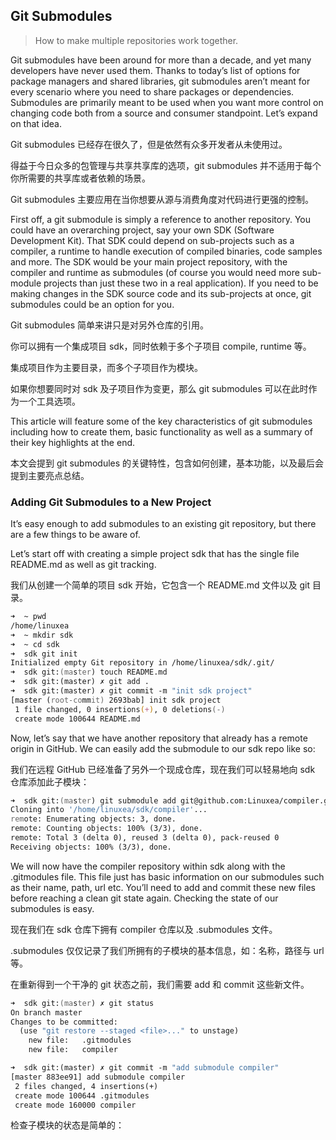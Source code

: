 ## Git Submodules


> How to make multiple repositories work together.

Git submodules have been around for more than a decade, and yet many developers have never used them. Thanks to today’s list of options for package managers and shared libraries, git submodules aren’t meant for every scenario where you need to share packages or dependencies. Submodules are primarily meant to be used when you want more control on changing code both from a source and consumer standpoint. Let’s expand on that idea.


Git submodules 已经存在很久了，但是依然有众多开发者从未使用过。

得益于今日众多的包管理与共享共享库的选项，git submodules 并不适用于每个你所需要的共享库或者依赖的场景。

Git submodules 主要应用在当你想要从源与消费角度对代码进行更强的控制。

First off, a git submodule is simply a reference to another repository. You could have an overarching project, say your own SDK (Software Development Kit). That SDK could depend on sub-projects such as a compiler, a runtime to handle execution of compiled binaries, code samples and more. The SDK would be your main project repository, with the compiler and runtime as submodules (of course you would need more sub-module projects than just these two in a real application). If you need to be making changes in the SDK source code and its sub-projects at once, git submodules could be an option for you.


Git submodules 简单来讲只是对另外仓库的引用。

你可以拥有一个集成项目 sdk，同时依赖于多个子项目 compile, runtime 等。

集成项目作为主要目录，而多个子项目作为模块。

如果你想要同时对 sdk 及子项目作为变更，那么 git submodules 可以在此时作为一个工具选项。


This article will feature some of the key characteristics of git submodules including how to create them, basic functionality as well as a summary of their key highlights at the end.


本文会提到 git submodules 的关键特性，包含如何创建，基本功能，以及最后会提到主要亮点总结。



### Adding Git Submodules to a New Project

It’s easy enough to add submodules to an existing git repository, but there are a few things to be aware of. 

Let’s start off with creating a simple project sdk that has the single file README.md as well as git tracking.

我们从创建一个简单的项目 sdk 开始，它包含一个 README.md 文件以及 git 目录。

```zsh
➜  ~ pwd
/home/linuxea
➜  ~ mkdir sdk
➜  ~ cd sdk 
➜  sdk git init
Initialized empty Git repository in /home/linuxea/sdk/.git/
➜  sdk git:(master) touch README.md 
➜  sdk git:(master) ✗ git add .
➜  sdk git:(master) ✗ git commit -m "init sdk project"
[master (root-commit) 2693bab] init sdk project
 1 file changed, 0 insertions(+), 0 deletions(-)
 create mode 100644 README.md
```


Now, let’s say that we have another repository that already has a remote origin in GitHub. We can easily add the submodule to our sdk repo like so:

我们在远程 GitHub 已经准备了另外一个现成仓库，现在我们可以轻易地向 sdk 仓库添加此子模块：
```zsh
➜  sdk git:(master) git submodule add git@github.com:Linuxea/compiler.git        
Cloning into '/home/linuxea/sdk/compiler'...
remote: Enumerating objects: 3, done.
remote: Counting objects: 100% (3/3), done.
remote: Total 3 (delta 0), reused 3 (delta 0), pack-reused 0
Receiving objects: 100% (3/3), done.
```

We will now have the compiler repository within sdk along with the .gitmodules file. This file just has basic information on our submodules such as their name, path, url etc. You’ll need to add and commit these new files before reaching a clean git state again. Checking the state of our submodules is easy.

现在我们在 sdk 仓库下拥有 compiler 仓库以及 .submodules 文件。

.submodules 仅仅记录了我们所拥有的子模块的基本信息，如：名称，路径与 url 等。

在重新得到一个干净的 git 状态之前，我们需要 add 和 commit 这些新文件。
```zsh
➜  sdk git:(master) ✗ git status
On branch master
Changes to be committed:
  (use "git restore --staged <file>..." to unstage)
	new file:   .gitmodules
	new file:   compiler

➜  sdk git:(master) ✗ git commit -m "add submodule compiler"
[master 883ee91] add submodule compiler
 2 files changed, 4 insertions(+)
 create mode 100644 .gitmodules
 create mode 160000 compiler
```

检查子模块的状态是简单的：
```zsh

```